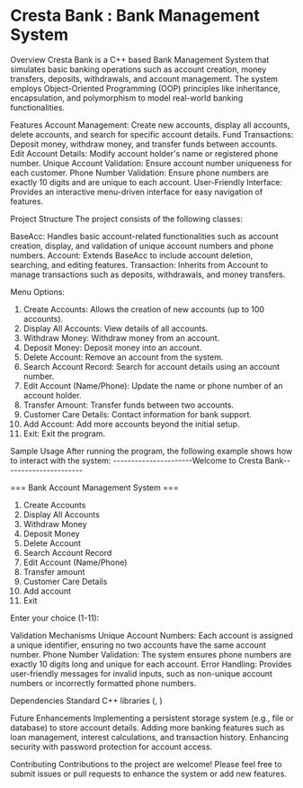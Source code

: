 # Cresta Bank : Bank Management System

Overview
Cresta Bank is a C++ based Bank Management System that simulates basic banking operations such as account creation, money transfers, deposits, withdrawals, and account management. The system employs Object-Oriented Programming (OOP) principles like inheritance, encapsulation, and polymorphism to model real-world banking functionalities.

Features
Account Management: Create new accounts, display all accounts, delete accounts, and search for specific account details.
Fund Transactions: Deposit money, withdraw money, and transfer funds between accounts.
Edit Account Details: Modify account holder's name or registered phone number.
Unique Account Validation: Ensure account number uniqueness for each customer.
Phone Number Validation: Ensure phone numbers are exactly 10 digits and are unique to each account.
User-Friendly Interface: Provides an interactive menu-driven interface for easy navigation of features.


Project Structure
The project consists of the following classes:

BaseAcc: Handles basic account-related functionalities such as account creation, display, and validation of unique account numbers and phone numbers.
Account: Extends BaseAcc to include account deletion, searching, and editing features.
Transaction: Inherits from Account to manage transactions such as deposits, withdrawals, and money transfers.

Menu Options:
1. Create Accounts: Allows the creation of new accounts (up to 100 accounts).
2. Display All Accounts: View details of all accounts.
3. Withdraw Money: Withdraw money from an account.
4. Deposit Money: Deposit money into an account.
5. Delete Account: Remove an account from the system.
6. Search Account Record: Search for account details using an account number.
7. Edit Account (Name/Phone): Update the name or phone number of an account holder.
8. Transfer Amount: Transfer funds between two accounts.
9. Customer Care Details: Contact information for bank support.
10. Add Account: Add more accounts beyond the initial setup.
11. Exit: Exit the program.

Sample Usage
After running the program, the following example shows how to interact with the system:
----------------------Welcome to Cresta Bank----------------------

=== Bank Account Management System ===
1. Create Accounts
2. Display All Accounts
3. Withdraw Money
4. Deposit Money
5. Delete Account
6. Search Account Record
7. Edit Account (Name/Phone)
8. Transfer amount
9. Customer Care Details
10. Add account
11. Exit

Enter your choice (1-11):


Validation Mechanisms
Unique Account Numbers: Each account is assigned a unique identifier, ensuring no two accounts have the same account number.
Phone Number Validation: The system ensures phone numbers are exactly 10 digits long and unique for each account.
Error Handling: Provides user-friendly messages for invalid inputs, such as non-unique account numbers or incorrectly formatted phone numbers.

Dependencies
Standard C++ libraries (<iostream>, <string>)

Future Enhancements
Implementing a persistent storage system (e.g., file or database) to store account details.
Adding more banking features such as loan management, interest calculations, and transaction history.
Enhancing security with password protection for account access.

Contributing
Contributions to the project are welcome! Please feel free to submit issues or pull requests to enhance the system or add new features.

